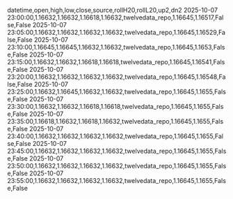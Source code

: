 datetime,open,high,low,close,source,rollH20,rollL20,up2,dn2
2025-10-07 23:00:00,1.16632,1.16632,1.16618,1.16632,twelvedata_repo,1.16645,1.16517,False,False
2025-10-07 23:05:00,1.16632,1.16632,1.16632,1.16632,twelvedata_repo,1.16645,1.16529,False,False
2025-10-07 23:10:00,1.16645,1.16645,1.16632,1.16632,twelvedata_repo,1.16645,1.1653,False,False
2025-10-07 23:15:00,1.16632,1.16632,1.16618,1.16618,twelvedata_repo,1.16645,1.16541,False,False
2025-10-07 23:20:00,1.16632,1.16632,1.16632,1.16632,twelvedata_repo,1.16645,1.16548,False,False
2025-10-07 23:25:00,1.16632,1.16645,1.16632,1.16632,twelvedata_repo,1.16645,1.1655,False,False
2025-10-07 23:30:00,1.16632,1.16632,1.16618,1.16618,twelvedata_repo,1.16645,1.1655,False,False
2025-10-07 23:35:00,1.16618,1.16632,1.16618,1.16632,twelvedata_repo,1.16645,1.1655,False,False
2025-10-07 23:40:00,1.16632,1.16632,1.16632,1.16632,twelvedata_repo,1.16645,1.1655,False,False
2025-10-07 23:45:00,1.16632,1.16632,1.16632,1.16632,twelvedata_repo,1.16645,1.1655,False,False
2025-10-07 23:50:00,1.16632,1.16632,1.16632,1.16632,twelvedata_repo,1.16645,1.1655,False,False
2025-10-07 23:55:00,1.16632,1.16632,1.16632,1.16632,twelvedata_repo,1.16645,1.1655,False,False
